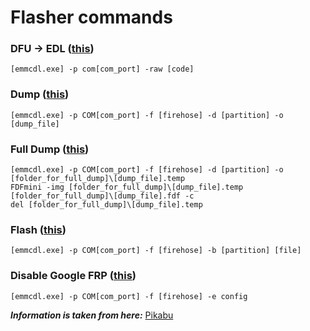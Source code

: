 # Flasher commands

### DFU → EDL ([this](https://github.com/Zalexanninev15/PFT2/blob/master/PFT2_Flasher/edl.bat))

```batch
[emmcdl.exe] -p com[com_port] -raw [code]
```

### Dump ([this](https://github.com/Zalexanninev15/PFT2/blob/master/PFT2_Flasher/dump.bat))

```batch
[emmcdl.exe] -p COM[com_port] -f [firehose] -d [partition] -o [dump_file]
```

### Full Dump ([this](https://github.com/Zalexanninev15/PFT2/blob/master/PFT2_Flasher/full_dump.bat))

```batch
[emmcdl.exe] -p COM[com_port] -f [firehose] -d [partition] -o [folder_for_full_dump]\[dump_file].temp
FDFmini -img [folder_for_full_dump]\[dump_file].temp [folder_for_full_dump]\[dump_file].fdf -c
del [folder_for_full_dump]\[dump_file].temp
```

### Flash ([this](https://github.com/Zalexanninev15/PFT2/blob/master/PFT2_Flasher/flash.bat))

```batch
[emmcdl.exe] -p COM[com_port] -f [firehose] -b [partition] [file]
```

### Disable Google FRP ([this](https://github.com/Zalexanninev15/PFT2/blob/master/PFT2_Flasher/dgfrp.bat))

```batch
[emmcdl.exe] -p COM[com_port] -f [firehose] -e config
```

***Information is taken from here:*** [Pikabu](https://pikabu.ru/story/eshche_odin_sposob_dostat_dannyie_s_qualcomm_i_ne_tolko_5866571)
